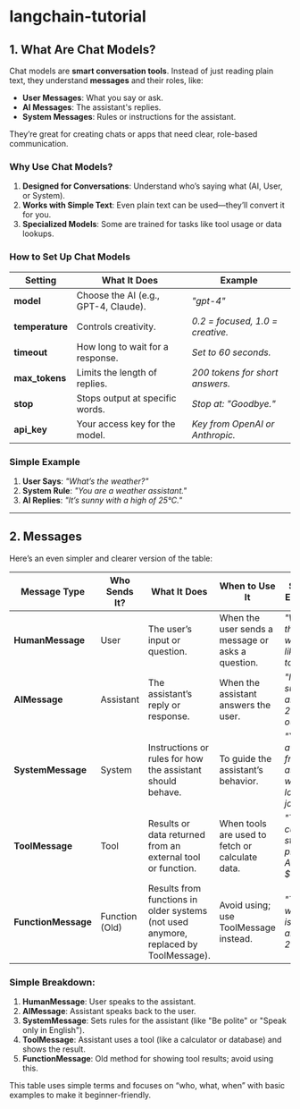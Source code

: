 # langchain-tutorial

## 1. **What Are Chat Models?**

Chat models are **smart conversation tools**. Instead of just reading plain text, they understand **messages** and their roles, like:
- **User Messages**: What you say or ask.
- **AI Messages**: The assistant's replies.
- **System Messages**: Rules or instructions for the assistant.

They’re great for creating chats or apps that need clear, role-based communication.

### **Why Use Chat Models?**
1. **Designed for Conversations**: Understand who’s saying what (AI, User, or System).
2. **Works with Simple Text**: Even plain text can be used—they’ll convert it for you.
3. **Specialized Models**: Some are trained for tasks like tool usage or data lookups.


### **How to Set Up Chat Models**

| **Setting**        | **What It Does**                               | **Example**                               |
|--------------------|-----------------------------------------------|-------------------------------------------|
| **model**          | Choose the AI (e.g., GPT-4, Claude).          | *"gpt-4"*                                 |
| **temperature**    | Controls creativity.                          | *0.2 = focused, 1.0 = creative.*          |
| **timeout**        | How long to wait for a response.              | *Set to 60 seconds.*                      |
| **max_tokens**     | Limits the length of replies.                 | *200 tokens for short answers.*           |
| **stop**           | Stops output at specific words.               | *Stop at: "Goodbye."*                     |
| **api_key**        | Your access key for the model.                | *Key from OpenAI or Anthropic.*           |



### **Simple Example**
1. **User Says**: *"What’s the weather?"*
2. **System Rule**: *"You are a weather assistant."*
3. **AI Replies**: *"It’s sunny with a high of 25°C."*

---

## 2. Messages
Here’s an even simpler and clearer version of the table:

| **Message Type**       | **Who Sends It?**   | **What It Does**                                                                 | **When to Use It**                             | **Simple Example**                                |
|-------------------------|---------------------|----------------------------------------------------------------------------------|-----------------------------------------------|--------------------------------------------------|
| **HumanMessage**        | User               | The user’s input or question.                                                   | When the user sends a message or asks a question. | *"What’s the weather like today?"*               |
| **AIMessage**           | Assistant          | The assistant’s reply or response.                                               | When the assistant answers the user.          | *"It’s sunny and 25°C outside."*                |
| **SystemMessage**       | System             | Instructions or rules for how the assistant should behave.                       | To guide the assistant’s behavior.            | *"You are a friendly assistant who loves jokes."* |
| **ToolMessage**         | Tool               | Results or data returned from an external tool or function.                      | When tools are used to fetch or calculate data. | *"The current stock price for AAPL is $150."*    |
| **FunctionMessage**     | Function (Old)     | Results from functions in older systems (not used anymore, replaced by ToolMessage). | Avoid using; use ToolMessage instead.          | *"The weather is sunny and 25°C."*              |

### Simple Breakdown:
1. **HumanMessage**: User speaks to the assistant.
2. **AIMessage**: Assistant speaks back to the user.
3. **SystemMessage**: Sets rules for the assistant (like "Be polite" or "Speak only in English").
4. **ToolMessage**: Assistant uses a tool (like a calculator or database) and shows the result.
5. **FunctionMessage**: Old method for showing tool results; avoid using this.

This table uses simple terms and focuses on “who, what, when” with basic examples to make it beginner-friendly.
